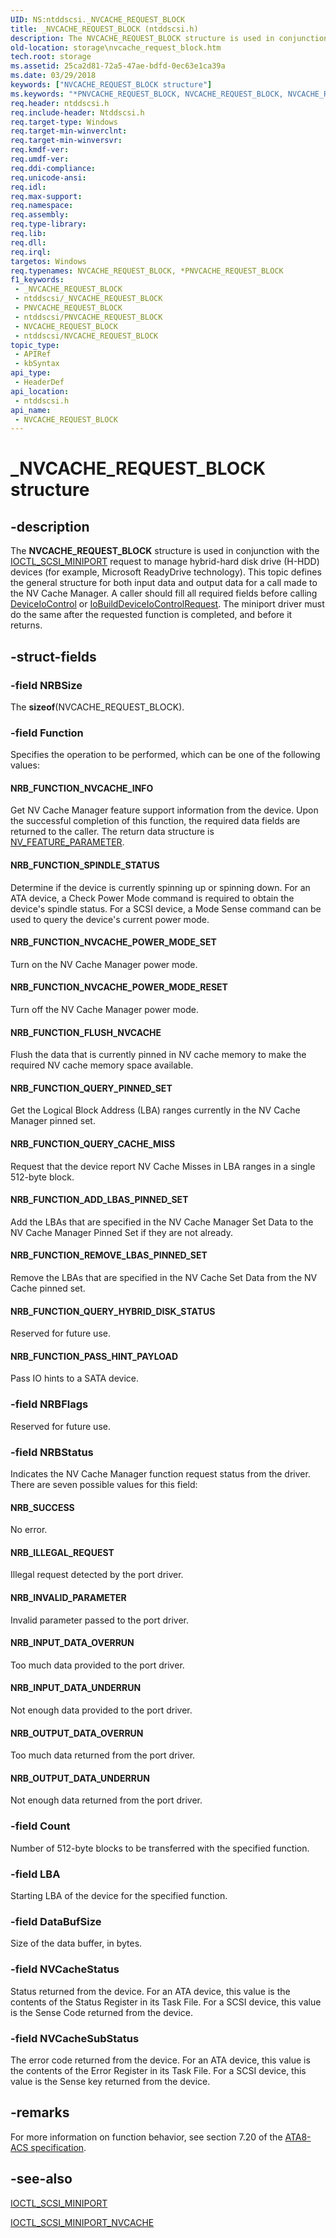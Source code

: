 ```yaml
---
UID: NS:ntddscsi._NVCACHE_REQUEST_BLOCK
title: _NVCACHE_REQUEST_BLOCK (ntddscsi.h)
description: The NVCACHE_REQUEST_BLOCK structure is used in conjunction with the IOCTL_SCSI_MINIPORT request to manage hybrid-hard disk drive (H-HDD) devices (for example, Microsoft ReadyDrive technology).
old-location: storage\nvcache_request_block.htm
tech.root: storage
ms.assetid: 25ca2d81-72a5-47ae-bdfd-0ec63e1ca39a
ms.date: 03/29/2018
keywords: ["NVCACHE_REQUEST_BLOCK structure"]
ms.keywords: "*PNVCACHE_REQUEST_BLOCK, NVCACHE_REQUEST_BLOCK, NVCACHE_REQUEST_BLOCK structure [Storage Devices], PNVCACHE_REQUEST_BLOCK, PNVCACHE_REQUEST_BLOCK structure pointer [Storage Devices], _NVCACHE_REQUEST_BLOCK, ntddscsi/NVCACHE_REQUEST_BLOCK, ntddscsi/PNVCACHE_REQUEST_BLOCK, storage.nvcache_request_block, structs-nvcache_1886905c-1d48-4cc9-b74c-3b52dc65b279.xml"
req.header: ntddscsi.h
req.include-header: Ntddscsi.h
req.target-type: Windows
req.target-min-winverclnt: 
req.target-min-winversvr: 
req.kmdf-ver: 
req.umdf-ver: 
req.ddi-compliance: 
req.unicode-ansi: 
req.idl: 
req.max-support: 
req.namespace: 
req.assembly: 
req.type-library: 
req.lib: 
req.dll: 
req.irql: 
targetos: Windows
req.typenames: NVCACHE_REQUEST_BLOCK, *PNVCACHE_REQUEST_BLOCK
f1_keywords:
 - _NVCACHE_REQUEST_BLOCK
 - ntddscsi/_NVCACHE_REQUEST_BLOCK
 - PNVCACHE_REQUEST_BLOCK
 - ntddscsi/PNVCACHE_REQUEST_BLOCK
 - NVCACHE_REQUEST_BLOCK
 - ntddscsi/NVCACHE_REQUEST_BLOCK
topic_type:
 - APIRef
 - kbSyntax
api_type:
 - HeaderDef
api_location:
 - ntddscsi.h
api_name:
 - NVCACHE_REQUEST_BLOCK
---
```


# _NVCACHE_REQUEST_BLOCK structure


## -description

The <b>NVCACHE_REQUEST_BLOCK</b> structure is used in conjunction with the <a href="https://docs.microsoft.com/windows-hardware/drivers/ddi/ntddscsi/ni-ntddscsi-ioctl_scsi_miniport">IOCTL_SCSI_MINIPORT</a> request to manage hybrid-hard disk drive (H-HDD) devices (for example, Microsoft ReadyDrive technology). This topic defines the general structure for both input data and output data for a call made to the NV Cache Manager. A caller should fill all required fields before calling <a href="https://docs.microsoft.com/windows/desktop/api/ioapiset/nf-ioapiset-deviceiocontrol">DeviceIoControl</a> or <a href="https://docs.microsoft.com/windows-hardware/drivers/ddi/wdm/nf-wdm-iobuilddeviceiocontrolrequest">IoBuildDeviceIoControlRequest</a>. The miniport driver must do the same after the requested function is completed, and before it returns.

## -struct-fields

### -field NRBSize

The <b>sizeof</b>(NVCACHE_REQUEST_BLOCK).

### -field Function

Specifies the operation to be performed, which can be one of the following values:





#### NRB_FUNCTION_NVCACHE_INFO

Get NV Cache Manager feature support information from the device. Upon the successful completion of this function, the required data fields are returned to the caller. The return data structure is <a href="https://docs.microsoft.com/windows-hardware/drivers/ddi/ntddscsi/ns-ntddscsi-_nv_feature_parameter">NV_FEATURE_PARAMETER</a>.



#### NRB_FUNCTION_SPINDLE_STATUS

Determine if the device is currently spinning up or spinning down. For an ATA device, a Check Power Mode command is required to obtain the device's spindle status. For a SCSI device, a Mode Sense command can be used to query the device's current power mode.



#### NRB_FUNCTION_NVCACHE_POWER_MODE_SET

Turn on the NV Cache Manager power mode.



#### NRB_FUNCTION_NVCACHE_POWER_MODE_RESET

Turn off the NV Cache Manager power mode.



#### NRB_FUNCTION_FLUSH_NVCACHE

Flush the data that is currently pinned in NV cache memory to make the required NV cache memory space available.



#### NRB_FUNCTION_QUERY_PINNED_SET

Get the Logical Block Address (LBA) ranges currently in the NV Cache Manager pinned set.



#### NRB_FUNCTION_QUERY_CACHE_MISS

Request that the device report NV Cache Misses in LBA ranges in a single 512-byte block.



#### NRB_FUNCTION_ADD_LBAS_PINNED_SET

Add the LBAs that are specified in the NV Cache Manager Set Data to the NV Cache Manager Pinned Set if they are not already.



#### NRB_FUNCTION_REMOVE_LBAS_PINNED_SET

Remove the LBAs that are specified in the NV Cache Set Data from the NV Cache pinned set.



#### NRB_FUNCTION_QUERY_HYBRID_DISK_STATUS

Reserved for future use.



#### NRB_FUNCTION_PASS_HINT_PAYLOAD

Pass IO hints to a SATA device.

### -field NRBFlags

Reserved for future use.

### -field NRBStatus

Indicates the NV Cache Manager function request status from the driver. There are seven possible values for this field:





#### NRB_SUCCESS

No error.



#### NRB_ILLEGAL_REQUEST

Illegal request detected by the port driver.



#### NRB_INVALID_PARAMETER

Invalid parameter passed to the port driver.



#### NRB_INPUT_DATA_OVERRUN

Too much data provided to the port driver.



#### NRB_INPUT_DATA_UNDERRUN

Not enough data provided to the port driver.



#### NRB_OUTPUT_DATA_OVERRUN

Too much data returned from the port driver.



#### NRB_OUTPUT_DATA_UNDERRUN

Not enough data returned from the port driver.

### -field Count

Number of 512-byte blocks to be transferred with the specified function.

### -field LBA

Starting LBA of the device for the specified function.

### -field DataBufSize

Size of the data buffer, in bytes.

### -field NVCacheStatus

Status returned from the device. For an ATA device, this value is the contents of the Status Register in its Task File. For a SCSI device, this value is the Sense Code returned from the device.

### -field NVCacheSubStatus

The error code returned from the device. For an ATA device, this value is the contents of the Error Register in its Task File. For a SCSI device, this value is the Sense key returned from the device.

## -remarks

For more information on function behavior, see section 7.20 of the <a href="https://go.microsoft.com/fwlink/p/?linkid=74996">ATA8-ACS specification</a>.

## -see-also

<a href="https://docs.microsoft.com/windows-hardware/drivers/ddi/ntddscsi/ni-ntddscsi-ioctl_scsi_miniport">IOCTL_SCSI_MINIPORT</a>



<a href="https://docs.microsoft.com/windows-hardware/drivers/ddi/ntddscsi/ni-ntddscsi-ioctl_scsi_miniport_nvcache">IOCTL_SCSI_MINIPORT_NVCACHE</a>

